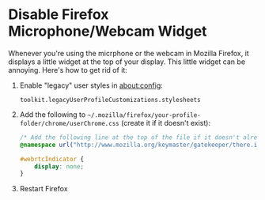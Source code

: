 # Disable Firefox Microphone/Webcam Widget

Whenever you're using the micrphone or the webcam in Mozilla Firefox, it
displays a little widget at the top of your display. This little widget can be
annoying. Here's how to get rid of it:

1. Enable "legacy" user styles in [about:config](about:config):
   ```
   toolkit.legacyUserProfileCustomizations.stylesheets
   ```
2. Add the following to
   `~/.mozilla/firefox/your-profile-folder/chrome/userChrome.css` (create it if
   it doesn't exist):
   ```css
   /* Add the following line at the top of the file if it doesn't already exist. */
   @namespace url("http://www.mozilla.org/keymaster/gatekeeper/there.is.only.xul");
   
   #webrtcIndicator {
       display: none;
   }
   ```
3. Restart Firefox
